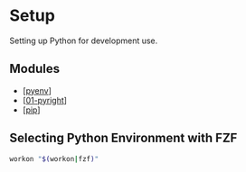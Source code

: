 Setup
===

Setting up Python for development use.

Modules
---
- [[pyenv]]
- [[01-pyright]]
- [[pip]]

Selecting Python Environment with FZF
---

```bash
workon "$(workon|fzf)"
```

[//begin]: # "Autogenerated link references for markdown compatibility"
[pyenv]: pyenv/pyenv.md "Pyenv"
[01-pyright]: 01-pyright.md "Pyright"
[pip]: pip/pip.md "Pip"
[//end]: # "Autogenerated link references"